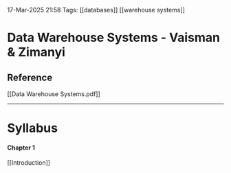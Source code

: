 17-Mar-2025 21:58
Tags: [[databases]] [[warehouse systems]]
# Data Warehouse Systems - Vaisman & Zimanyi

## Reference
[[Data Warehouse Systems.pdf]]
___
# Syllabus
#### Chapter 1
[[Introduction]]


